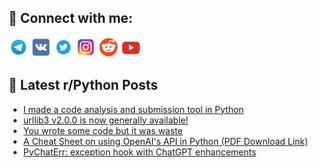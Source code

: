 ## 🔎 Connect with me:
[<img src="https://github.com/bullbesh/bullbesh/blob/main/images/Telegram.png" width="32" height="32" />](https://t.me/bullbesh)
[<img src="https://github.com/bullbesh/bullbesh/blob/main/images/VK.png" width="32" height="32" />](https://vk.com/bullbesh)
[<img src="https://github.com/bullbesh/bullbesh/blob/main/images/Twitter.png" width="32" height="32" />](https://twitter.com/bullbesh1)
[<img src="https://github.com/bullbesh/bullbesh/blob/main/images/Instagram.png" width="32" height="32" />](https://www.instagram.com/bullbesh)
[<img src="https://github.com/bullbesh/bullbesh/blob/main/images/Reddit.png" width="32" height="32" />](https://www.reddit.com/user/bullbesh)
[<img src="https://github.com/bullbesh/bullbesh/blob/main/images/YouTube.png" width="32" height="32" />](https://www.youtube.com/channel/UCtfjRs6uzgq5mfm8S06WTcg)

## 📕 Latest r/Python Posts
<!-- BLOG-POST-LIST:START -->
- [I made a code analysis and submission tool in Python](https://www.reddit.com/r/Python/comments/1301enz/i_made_a_code_analysis_and_submission_tool_in/)
- [urllib3 v2.0.0 is now generally available!](https://www.reddit.com/r/Python/comments/12zrs9n/urllib3_v200_is_now_generally_available/)
- [You wrote some code but it was waste](https://www.reddit.com/r/Python/comments/12zpfam/you_wrote_some_code_but_it_was_waste/)
- [A Cheat Sheet on using OpenAI&#39;s API in Python &lpar;PDF Download Link&rpar;](https://www.reddit.com/r/Python/comments/12zmlge/a_cheat_sheet_on_using_openais_api_in_python_pdf/)
- [PyChatErr: exception hook with ChatGPT enhancements](https://www.reddit.com/r/Python/comments/12zkpa6/pychaterr_exception_hook_with_chatgpt_enhancements/)
<!-- BLOG-POST-LIST:END -->

